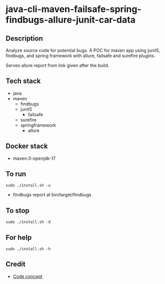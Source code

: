 # java-cli-maven-failsafe-spring-findbugs-allure-junit-car-data

## Description
Analyze source code for potential bugs.
A POC for maven app using junit5,
findbugs, and spring framework with
allure, failsafe and surefire plugins.

Serves allure report from link given
after the build.

## Tech stack
- java
- maven
	- findbugs
  - junit5
	- failsafe
  - surefire
  - springframework
	- allure

## Docker stack
- maven:3-openjdk-17

## To run
`sudo ./install.sh -u`
- findbugs report at bin/target/findbugs

## To stop
`sudo ./install.sh -d`

## For help
`sudo ./install.sh -h`

## Credit
- [Code concept](https://stackoverflow.com/questions/67847818/maven-junit-5-cucumber-not-running-tests)
